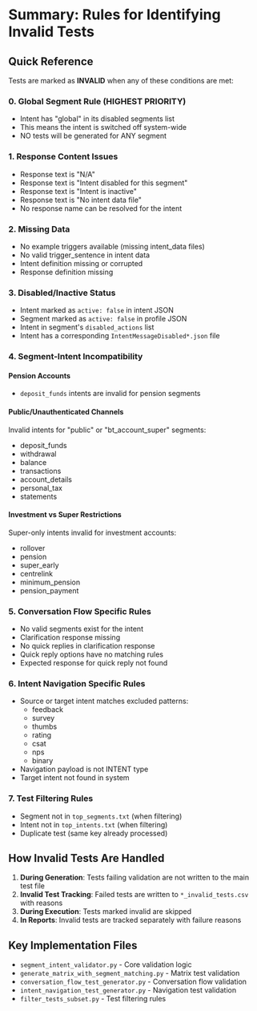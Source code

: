 # Summary: Rules for Identifying Invalid Tests

## Quick Reference

Tests are marked as **INVALID** when any of these conditions are met:

### 0. Global Segment Rule (HIGHEST PRIORITY)
- Intent has "global" in its disabled segments list
- This means the intent is switched off system-wide
- NO tests will be generated for ANY segment

### 1. Response Content Issues
- Response text is "N/A"
- Response text is "Intent disabled for this segment"
- Response text is "Intent is inactive"
- Response text is "No intent data file"
- No response name can be resolved for the intent

### 2. Missing Data
- No example triggers available (missing intent_data files)
- No valid trigger_sentence in intent data
- Intent definition missing or corrupted
- Response definition missing

### 3. Disabled/Inactive Status
- Intent marked as `active: false` in intent JSON
- Segment marked as `active: false` in profile JSON
- Intent in segment's `disabled_actions` list
- Intent has a corresponding `IntentMessageDisabled*.json` file

### 4. Segment-Intent Incompatibility

#### Pension Accounts
- `deposit_funds` intents are invalid for pension segments

#### Public/Unauthenticated Channels
Invalid intents for "public" or "bt_account_super" segments:
- deposit_funds
- withdrawal
- balance
- transactions
- account_details
- personal_tax
- statements

#### Investment vs Super Restrictions
Super-only intents invalid for investment accounts:
- rollover
- pension
- super_early
- centrelink
- minimum_pension
- pension_payment

### 5. Conversation Flow Specific Rules
- No valid segments exist for the intent
- Clarification response missing
- No quick replies in clarification response
- Quick reply options have no matching rules
- Expected response for quick reply not found

### 6. Intent Navigation Specific Rules
- Source or target intent matches excluded patterns:
  - feedback
  - survey
  - thumbs
  - rating
  - csat
  - nps
  - binary
- Navigation payload is not INTENT type
- Target intent not found in system

### 7. Test Filtering Rules
- Segment not in `top_segments.txt` (when filtering)
- Intent not in `top_intents.txt` (when filtering)
- Duplicate test (same key already processed)

## How Invalid Tests Are Handled

1. **During Generation**: Tests failing validation are not written to the main test file
2. **Invalid Test Tracking**: Failed tests are written to `*_invalid_tests.csv` with reasons
3. **During Execution**: Tests marked invalid are skipped
4. **In Reports**: Invalid tests are tracked separately with failure reasons

## Key Implementation Files

- `segment_intent_validator.py` - Core validation logic
- `generate_matrix_with_segment_matching.py` - Matrix test validation
- `conversation_flow_test_generator.py` - Conversation flow validation
- `intent_navigation_test_generator.py` - Navigation test validation
- `filter_tests_subset.py` - Test filtering rules